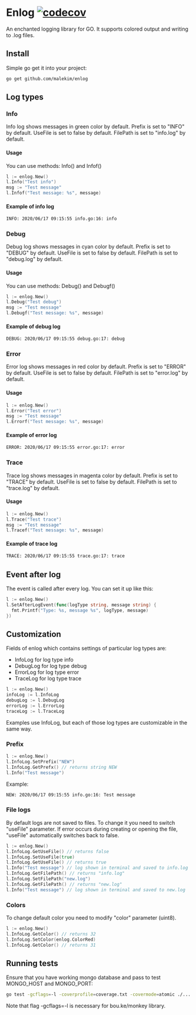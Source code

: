 # Enlog [![codecov](https://codecov.io/gh/malekim/enlog/branch/master/graph/badge.svg)](https://codecov.io/gh/malekim/enlog)

An enchanted logging library for GO. It supports colored output and writing to .log files.

## Install

Simple go get it into your project:
```bash
go get github.com/malekim/enlog
```

## Log types

### Info

Info log shows messages in green color by default.
Prefix is set to "INFO" by default.
UseFile is set to false by default.
FilePath is set to "info.log" by default.

#### Usage

You can use methods: Info() and Infof()
```go
l := enlog.New()
l.Info("Test info")
msg := "Test message"
l.Infof("Test message: %s", message)
```

#### Example of info log

```bash
INFO: 2020/06/17 09:15:55 info.go:16: info
```

### Debug

Debug log shows messages in cyan color by default.
Prefix is set to "DEBUG" by default.
UseFile is set to false by default.
FilePath is set to "debug.log" by default.

#### Usage

You can use methods: Debug() and Debugf()
```go
l := enlog.New()
l.Debug("Test debug")
msg := "Test message"
l.Debugf("Test message: %s", message)
```

#### Example of debug log

```bash
DEBUG: 2020/06/17 09:15:55 debug.go:17: debug
```

### Error

Error log shows messages in red color by default.
Prefix is set to "ERROR" by default.
UseFile is set to false by default.
FilePath is set to "error.log" by default.

#### Usage

```go
l := enlog.New()
l.Error("Test error")
msg := "Test message"
l.Errorf("Test message: %s", message)
```

#### Example of error log

```bash
ERROR: 2020/06/17 09:15:55 error.go:17: error
```

### Trace

Trace log shows messages in magenta color by default.
Prefix is set to "TRACE" by default.
UseFile is set to false by default.
FilePath is set to "trace.log" by default.

#### Usage

```go
l := enlog.New()
l.Trace("Test trace")
msg := "Test message"
l.Tracef("Test message: %s", message)
```

#### Example of trace log

```bash
TRACE: 2020/06/17 09:15:55 trace.go:17: trace
```

## Event after log

The event is called after every log. You can set it up like this:

```go
l := enlog.New()
l.SetAfterLogEvent(func(logType string, message string) {
  fmt.Printf("Type: %s, message %s", logType, message)
})
```

## Customization

Fields of enlog which contains settings of particular log types are:
- InfoLog for log type info
- DebugLog for log type debug
- ErrorLog for log type error
- TraceLog for log type trace

```go
l := enlog.New()
infoLog := l.InfoLog
debugLog := l.DebugLog
errorLog := l.ErrorLog
traceLog := l.TraceLog
```

Examples use InfoLog, but each of those log types are customizable in the same way.

### Prefix

```go
l := enlog.New()
l.InfoLog.SetPrefix("NEW")
l.InfoLog.GetPrefx() // returns string NEW
l.Info("Test message")
```

Example:
```bash
NEW: 2020/06/17 09:15:55 info.go:16: Test message
```

### File logs

By default logs are not saved to files. To change it you need to switch "useFile" parameter. 
If error occurs during creating or opening the file, "useFile" automatically switches back to false.

```go
l := enlog.New()
l.InfoLog.GetUseFile() // returns false
l.InfoLog.SetUseFile(true)
l.InfoLog.GetUseFile() // returns true
l.Info("Test message") // log shown in terminal and saved to info.log
l.InfoLog.GetFilePath() // returns "info.log"
l.InfoLog.SetFilePath("new.log")
l.InfoLog.GetFilePath() // returns "new.log"
l.Info("Test message") // log shown in terminal and saved to new.log
```

### Colors

To change default color you need to modify "color" parameter (uint8).

```go
l := enlog.New()
l.InfoLog.GetColor() // returns 32
l.InfoLog.SetColor(enlog.ColorRed)
l.InfoLog.GetColor() // returns 31
```

## Running tests

Ensure that you have working mongo database and pass to test MONGO_HOST and MONGO_PORT:
```bash
go test -gcflags=-l -coverprofile=coverage.txt -covermode=atomic ./... &&  go tool cover -html=coverage.txt
```

Note that flag -gcflags=-l is necessary for bou.ke/monkey library.